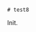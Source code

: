                                                                                                                                                                                                                                                                                                                                                                                                                                                          # test8

Init.
